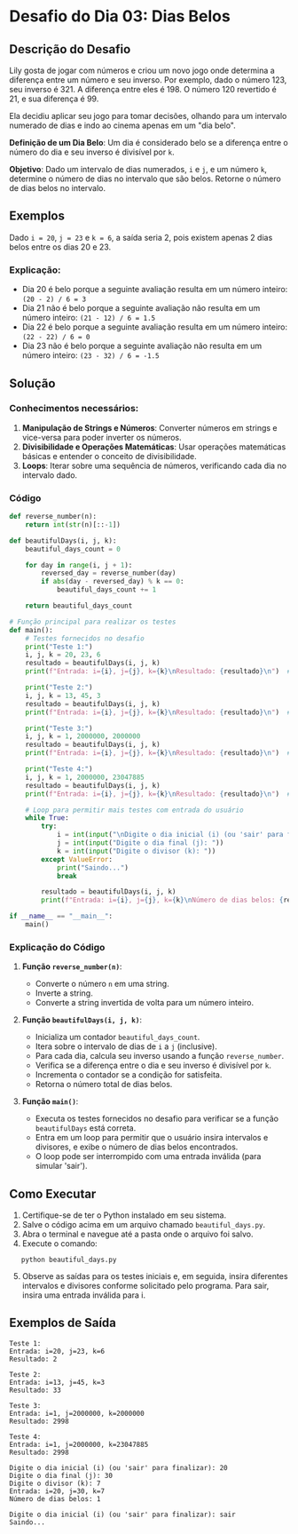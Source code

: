 # Desafio do Dia 03: Dias Belos

## Descrição do Desafio

Lily gosta de jogar com números e criou um novo jogo onde determina a diferença entre um número e seu inverso. Por exemplo, dado o número 123, seu inverso é 321. A diferença entre eles é 198. O número 120 revertido é 21, e sua diferença é 99.

Ela decidiu aplicar seu jogo para tomar decisões, olhando para um intervalo numerado de dias e indo ao cinema apenas em um "dia belo".

**Definição de um Dia Belo**: 
Um dia é considerado belo se a diferença entre o número do dia e seu inverso é divisível por `k`.

**Objetivo**:
Dado um intervalo de dias numerados, `i` e `j`, e um número `k`, determine o número de dias no intervalo que são belos. Retorne o número de dias belos no intervalo.

## Exemplos

Dado `i = 20`, `j = 23` e `k = 6`, a saída seria 2, pois existem apenas 2 dias belos entre os dias 20 e 23.

### Explicação:

- Dia 20 é belo porque a seguinte avaliação resulta em um número inteiro: `(20 - 2) / 6 = 3`
- Dia 21 não é belo porque a seguinte avaliação não resulta em um número inteiro: `(21 - 12) / 6 = 1.5`
- Dia 22 é belo porque a seguinte avaliação resulta em um número inteiro: `(22 - 22) / 6 = 0`
- Dia 23 não é belo porque a seguinte avaliação não resulta em um número inteiro: `(23 - 32) / 6 = -1.5`

## Solução

### Conhecimentos necessários:

1. **Manipulação de Strings e Números**: Converter números em strings e vice-versa para poder inverter os números.
2. **Divisibilidade e Operações Matemáticas**: Usar operações matemáticas básicas e entender o conceito de divisibilidade.
3. **Loops**: Iterar sobre uma sequência de números, verificando cada dia no intervalo dado.

### Código

```python
def reverse_number(n):
    return int(str(n)[::-1])

def beautifulDays(i, j, k):
    beautiful_days_count = 0

    for day in range(i, j + 1):
        reversed_day = reverse_number(day)
        if abs(day - reversed_day) % k == 0:
            beautiful_days_count += 1

    return beautiful_days_count

# Função principal para realizar os testes
def main():
    # Testes fornecidos no desafio
    print("Teste 1:")
    i, j, k = 20, 23, 6
    resultado = beautifulDays(i, j, k)
    print(f"Entrada: i={i}, j={j}, k={k}\nResultado: {resultado}\n")  # Saída Esperada: 2

    print("Teste 2:")
    i, j, k = 13, 45, 3
    resultado = beautifulDays(i, j, k)
    print(f"Entrada: i={i}, j={j}, k={k}\nResultado: {resultado}\n")  # Saída Esperada: 33

    print("Teste 3:")
    i, j, k = 1, 2000000, 2000000
    resultado = beautifulDays(i, j, k)
    print(f"Entrada: i={i}, j={j}, k={k}\nResultado: {resultado}\n")  # Saída Esperada: 2998

    print("Teste 4:")
    i, j, k = 1, 2000000, 23047885
    resultado = beautifulDays(i, j, k)
    print(f"Entrada: i={i}, j={j}, k={k}\nResultado: {resultado}\n")  # Saída Esperada: 2998

    # Loop para permitir mais testes com entrada do usuário
    while True:
        try:
            i = int(input("\nDigite o dia inicial (i) (ou 'sair' para finalizar): "))
            j = int(input("Digite o dia final (j): "))
            k = int(input("Digite o divisor (k): "))
        except ValueError:
            print("Saindo...")
            break

        resultado = beautifulDays(i, j, k)
        print(f"Entrada: i={i}, j={j}, k={k}\nNúmero de dias belos: {resultado}")

if __name__ == "__main__":
    main()
```
### Explicação do Código

1. **Função `reverse_number(n)`**:
    - Converte o número `n` em uma string.
    - Inverte a string.
    - Converte a string invertida de volta para um número inteiro.

2. **Função `beautifulDays(i, j, k)`**:
    - Inicializa um contador `beautiful_days_count`.
    - Itera sobre o intervalo de dias de `i` a `j` (inclusive).
    - Para cada dia, calcula seu inverso usando a função `reverse_number`.
    - Verifica se a diferença entre o dia e seu inverso é divisível por `k`.
    - Incrementa o contador se a condição for satisfeita.
    - Retorna o número total de dias belos.

3. **Função `main()`**:
    - Executa os testes fornecidos no desafio para verificar se a função `beautifulDays` está correta.
    - Entra em um loop para permitir que o usuário insira intervalos e divisores, e exibe o número de dias belos encontrados.
    - O loop pode ser interrompido com uma entrada inválida (para simular 'sair').

## Como Executar

1. Certifique-se de ter o Python instalado em seu sistema.
2. Salve o código acima em um arquivo chamado `beautiful_days.py`.
3. Abra o terminal e navegue até a pasta onde o arquivo foi salvo.
4. Execute o comando:

```
   python beautiful_days.py
```
5. Observe as saídas para os testes iniciais e, em seguida, insira diferentes intervalos e divisores conforme solicitado pelo programa. Para sair, insira uma entrada inválida para i.

## Exemplos de Saída
```
Teste 1:
Entrada: i=20, j=23, k=6
Resultado: 2

Teste 2:
Entrada: i=13, j=45, k=3
Resultado: 33

Teste 3:
Entrada: i=1, j=2000000, k=2000000
Resultado: 2998

Teste 4:
Entrada: i=1, j=2000000, k=23047885
Resultado: 2998

Digite o dia inicial (i) (ou 'sair' para finalizar): 20
Digite o dia final (j): 30
Digite o divisor (k): 7
Entrada: i=20, j=30, k=7
Número de dias belos: 1

Digite o dia inicial (i) (ou 'sair' para finalizar): sair
Saindo...
```

